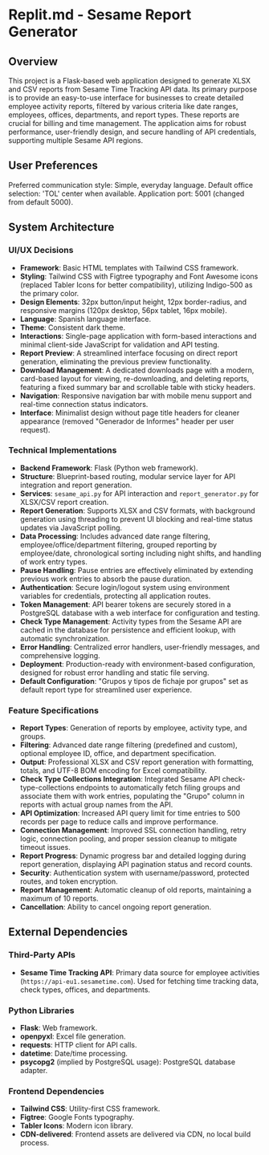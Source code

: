 # Replit.md - Sesame Report Generator

## Overview
This project is a Flask-based web application designed to generate XLSX and CSV reports from Sesame Time Tracking API data. Its primary purpose is to provide an easy-to-use interface for businesses to create detailed employee activity reports, filtered by various criteria like date ranges, employees, offices, departments, and report types. These reports are crucial for billing and time management. The application aims for robust performance, user-friendly design, and secure handling of API credentials, supporting multiple Sesame API regions.

## User Preferences
Preferred communication style: Simple, everyday language.
Default office selection: 'TOL' center when available.
Application port: 5001 (changed from default 5000).

## System Architecture

### UI/UX Decisions
- **Framework**: Basic HTML templates with Tailwind CSS framework.
- **Styling**: Tailwind CSS with Figtree typography and Font Awesome icons (replaced Tabler Icons for better compatibility), utilizing Indigo-500 as the primary color.
- **Design Elements**: 32px button/input height, 12px border-radius, and responsive margins (120px desktop, 56px tablet, 16px mobile).
- **Language**: Spanish language interface.
- **Theme**: Consistent dark theme.
- **Interactions**: Single-page application with form-based interactions and minimal client-side JavaScript for validation and API testing.
- **Report Preview**: A streamlined interface focusing on direct report generation, eliminating the previous preview functionality.
- **Download Management**: A dedicated downloads page with a modern, card-based layout for viewing, re-downloading, and deleting reports, featuring a fixed summary bar and scrollable table with sticky headers.
- **Navigation**: Responsive navigation bar with mobile menu support and real-time connection status indicators.
- **Interface**: Minimalist design without page title headers for cleaner appearance (removed "Generador de Informes" header per user request).

### Technical Implementations
- **Backend Framework**: Flask (Python web framework).
- **Structure**: Blueprint-based routing, modular service layer for API integration and report generation.
- **Services**: `sesame_api.py` for API interaction and `report_generator.py` for XLSX/CSV report creation.
- **Report Generation**: Supports XLSX and CSV formats, with background generation using threading to prevent UI blocking and real-time status updates via JavaScript polling.
- **Data Processing**: Includes advanced date range filtering, employee/office/department filtering, grouped reporting by employee/date, chronological sorting including night shifts, and handling of work entry types.
- **Pause Handling**: Pause entries are effectively eliminated by extending previous work entries to absorb the pause duration.
- **Authentication**: Secure login/logout system using environment variables for credentials, protecting all application routes.
- **Token Management**: API bearer tokens are securely stored in a PostgreSQL database with a web interface for configuration and testing.
- **Check Type Management**: Activity types from the Sesame API are cached in the database for persistence and efficient lookup, with automatic synchronization.
- **Error Handling**: Centralized error handlers, user-friendly messages, and comprehensive logging.
- **Deployment**: Production-ready with environment-based configuration, designed for robust error handling and static file serving.
- **Default Configuration**: "Grupos y tipos de fichaje por grupos" set as default report type for streamlined user experience.

### Feature Specifications
- **Report Types**: Generation of reports by employee, activity type, and groups.
- **Filtering**: Advanced date range filtering (predefined and custom), optional employee ID, office, and department specification.
- **Output**: Professional XLSX and CSV report generation with formatting, totals, and UTF-8 BOM encoding for Excel compatibility.
- **Check Type Collections Integration**: Integrated Sesame API check-type-collections endpoints to automatically fetch filing groups and associate them with work entries, populating the "Grupo" column in reports with actual group names from the API.
- **API Optimization**: Increased API query limit for time entries to 500 records per page to reduce calls and improve performance.
- **Connection Management**: Improved SSL connection handling, retry logic, connection pooling, and proper session cleanup to mitigate timeout issues.
- **Report Progress**: Dynamic progress bar and detailed logging during report generation, displaying API pagination status and record counts.
- **Security**: Authentication system with username/password, protected routes, and token encryption.
- **Report Management**: Automatic cleanup of old reports, maintaining a maximum of 10 reports.
- **Cancellation**: Ability to cancel ongoing report generation.

## External Dependencies

### Third-Party APIs
- **Sesame Time Tracking API**: Primary data source for employee activities (`https://api-eu1.sesametime.com`). Used for fetching time tracking data, check types, offices, and departments.

### Python Libraries
- **Flask**: Web framework.
- **openpyxl**: Excel file generation.
- **requests**: HTTP client for API calls.
- **datetime**: Date/time processing.
- **psycopg2** (implied by PostgreSQL usage): PostgreSQL database adapter.

### Frontend Dependencies
- **Tailwind CSS**: Utility-first CSS framework.
- **Figtree**: Google Fonts typography.
- **Tabler Icons**: Modern icon library.
- **CDN-delivered**: Frontend assets are delivered via CDN, no local build process.